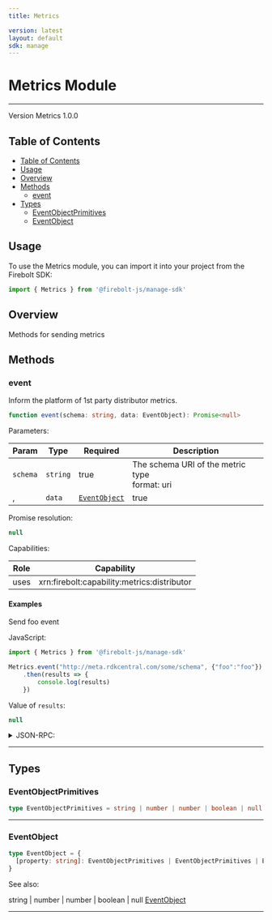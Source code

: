 ```yaml
---
title: Metrics

version: latest
layout: default
sdk: manage
---
```


# Metrics Module
---
Version Metrics 1.0.0

## Table of Contents
   - [Table of Contents](#table-of-contents)
   - [Usage](#usage)
   - [Overview](#overview)
   - [Methods](#methods)
     - [event](#event)
   - [Types](#types)
     - [EventObjectPrimitives](#eventobjectprimitives)
     - [EventObject](#eventobject)



## Usage
To use the Metrics module, you can import it into your project from the Firebolt SDK:

```javascript
import { Metrics } from '@firebolt-js/manage-sdk'
```


## Overview
 Methods for sending metrics

## Methods

### event

Inform the platform of 1st party distributor metrics.

```typescript
function event(schema: string, data: EventObject): Promise<null>
```

Parameters:

| Param                  | Type                 | Required                 | Description                 |
| ---------------------- | -------------------- | ------------------------ | ----------------------- |
| `schema` | `string` | true | The schema URI of the metric type <br/>format: uri |
, | `data` | [`EventObject`](#eventobject-1) | true | A JSON payload conforming the the provided schema  |


Promise resolution:

```typescript
null
```

Capabilities:

| Role                  | Capability                 |
| --------------------- | -------------------------- |
| uses | xrn:firebolt:capability:metrics:distributor |


#### Examples


Send foo event

JavaScript:

```javascript
import { Metrics } from '@firebolt-js/manage-sdk'

Metrics.event("http://meta.rdkcentral.com/some/schema", {"foo":"foo"})
    .then(results => {
        console.log(results)
    })
```

Value of `results`:

```javascript
null
```
<details markdown="1" >
<summary>JSON-RPC:</summary>
Request:

```json
{
	"jsonrpc": "2.0",
	"id": 1,
	"method": "Metrics.event",
	"params": {
		"schema": "http://meta.rdkcentral.com/some/schema",
		"data": {
			"foo": "foo"
		}
	}
}
```

Response:

```json
{
	"jsonrpc": "2.0",
	"id": 1,
	"result": null
}
```
</details>


---



## Types

### EventObjectPrimitives



```typescript
type EventObjectPrimitives = string | number | number | boolean | null
```



---
### EventObject



```typescript
type EventObject = {
  [property: string]: EventObjectPrimitives | EventObjectPrimitives | EventObject[] | EventObject
}
```

See also: 

string | number | number | boolean | null
[EventObject](#eventobject-1)

---